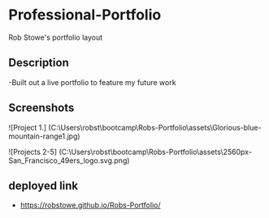 # Professional-Portfolio
Rob Stowe's portfolio layout

## Description 
-Built out a live portfolio to feature my future work 

## Screenshots
![Project 1.]
(C:\Users\robst\bootcamp\Robs-Portfolio\assets\Glorious-blue-mountain-range1.jpg)

![Projects 2-5]
(C:\Users\robst\bootcamp\Robs-Portfolio\assets\2560px-San_Francisco_49ers_logo.svg.png)

## deployed link
- https://robstowe.github.io/Robs-Portfolio/



